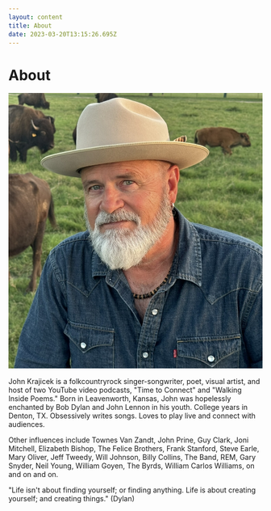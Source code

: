 ```yaml
---
layout: content
title: About
date: 2023-03-20T13:15:26.695Z
---
```

# About

![](../../images/uploads/img_4162-rvsd.jpeg)

J﻿ohn Krajicek is a folkcountryrock singer-songwriter, poet, visual artist, and host of two YouTube video podcasts, "Time to Connect" and "Walking Inside Poems." B﻿orn in Leavenworth, Kansas, John was hopelessly enchanted by Bob Dylan and John Lennon in his youth. College years in Denton, TX. Obsessively writes songs. Loves to play live and connect with audiences.

Other influences include Townes Van Zandt, John Prine, Guy Clark, Joni Mitchell, Elizabeth Bishop, The Felice Brothers, Frank Stanford, Steve Earle, Mary Oliver, Jeff Tweedy, Will Johnson, Billy Collins, The Band, REM, Gary Snyder, Neil Young, William Goyen, The Byrds, William Carlos Williams, on and on and on.

"Life isn't about finding yourself; or finding anything. Life is about creating yourself; and creating things." (Dylan)
